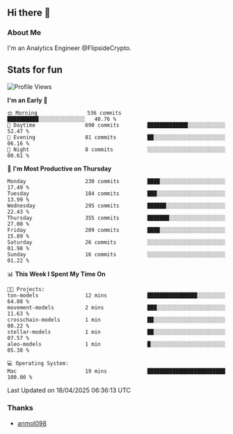 ## Hi there 👋

### About Me

I'm an Analytics Engineer @FlipsideCrypto.
  
## Stats for fun


<!--START_SECTION:waka-->
![Profile Views](http://img.shields.io/badge/Profile%20Views-0-blue)

**I'm an Early 🐤** 

```text
🌞 Morning                536 commits         ██████████░░░░░░░░░░░░░░░   40.76 % 
🌆 Daytime                690 commits         █████████████░░░░░░░░░░░░   52.47 % 
🌃 Evening                81 commits          ██░░░░░░░░░░░░░░░░░░░░░░░   06.16 % 
🌙 Night                  8 commits           ░░░░░░░░░░░░░░░░░░░░░░░░░   00.61 % 
```
📅 **I'm Most Productive on Thursday** 

```text
Monday                   230 commits         ████░░░░░░░░░░░░░░░░░░░░░   17.49 % 
Tuesday                  184 commits         ███░░░░░░░░░░░░░░░░░░░░░░   13.99 % 
Wednesday                295 commits         ██████░░░░░░░░░░░░░░░░░░░   22.43 % 
Thursday                 355 commits         ███████░░░░░░░░░░░░░░░░░░   27.00 % 
Friday                   209 commits         ████░░░░░░░░░░░░░░░░░░░░░   15.89 % 
Saturday                 26 commits          ░░░░░░░░░░░░░░░░░░░░░░░░░   01.98 % 
Sunday                   16 commits          ░░░░░░░░░░░░░░░░░░░░░░░░░   01.22 % 
```


📊 **This Week I Spent My Time On** 

```text
🐱‍💻 Projects: 
ton-models               12 mins             ████████████████░░░░░░░░░   64.08 % 
movement-models          2 mins              ███░░░░░░░░░░░░░░░░░░░░░░   11.63 % 
crosschain-models        1 min               ██░░░░░░░░░░░░░░░░░░░░░░░   08.22 % 
stellar-models           1 min               ██░░░░░░░░░░░░░░░░░░░░░░░   07.57 % 
aleo-models              1 min               █░░░░░░░░░░░░░░░░░░░░░░░░   05.38 % 

💻 Operating System: 
Mac                      19 mins             █████████████████████████   100.00 % 
```


 Last Updated on 18/04/2025 06:36:13 UTC
<!--END_SECTION:waka-->

### Thanks
 - [anmol098](https://github.com/anmol098/waka-readme-stats/)
  
